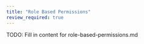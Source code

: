 ```yaml
---
title: "Role Based Permissions"
review_required: true
---
```


TODO: Fill in content for role-based-permissions.md